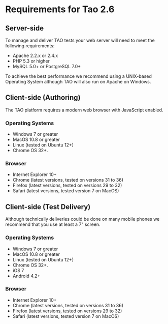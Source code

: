 <!--
parent:
    title: TAO_2_6
author:
    - 'Joel Bout'
created_at: '2014-09-05 10:17:31'
updated_at: '2014-09-05 12:09:02'
tags:
    - 'TAO 2 6'
-->

Requirements for Tao 2.6
========================

Server-side
-----------

To manage and deliver TAO tests your web server will need to meet the following requirements:

-   Apache 2.2.x or 2.4.x
-   PHP 5.3 or higher
-   MySQL 5.0+ or PostgreSQL 7.0+

To achieve the best performance we recommend using a UNIX-based Operating System although TAO will also run on Apache on Windows.

Client-side (Authoring)
-----------------------

The TAO platform requires a modern web browser with JavaScript enabled.

### Operating Systems

-   Windows 7 or greater
-   MacOS 10.8 or greater
-   Linux (tested on Ubuntu 12+)
-   Chrome OS 32+.

### Browser

-   Internet Explorer 10+
-   Chrome (latest versions, tested on versions 31 to 36)
-   Firefox (latest versions, tested on versions 29 to 32)
-   Safari (latest versions, tested version 7 on MacOS)

Client-side (Test Delivery)
---------------------------

Although technically deliveries could be done on many mobile phones we recommend that you use at least a 7" screen.

### Operating Systems

-   Windows 7 or greater
-   MacOS 10.8 or greater
-   Linux (tested on Ubuntu 12+)
-   Chrome OS 32+.
-   iOS 7
-   Android 4.2+

### Browser

-   Internet Explorer 10+
-   Chrome (latest versions, tested on versions 31 to 36)
-   Firefox (latest versions, tested on versions 29 to 32)
-   Safari (latest versions, tested version 7 on MacOS)

